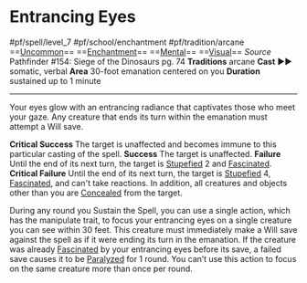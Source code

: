# Entrancing Eyes
#pf/spell/level_7 #pf/school/enchantment #pf/tradition/arcane
==[Uncommon](../../../Traits/Uncommon.md)== ==[Enchantment](../../../Traits/Enchantment.md)== ==[Mental](../../../Traits/Mental.md)== ==[Visual](../../../Traits/Visual.md)==
*Source* Pathfinder #154: Siege of the Dinosaurs pg. 74
**Traditions** arcane
**Cast** ►► somatic, verbal
**Area** 30-foot emanation centered on you
**Duration** sustained up to 1 minute

---
Your eyes glow with an entrancing radiance that captivates those who meet your gaze. Any creature that ends its turn within the emanation must attempt a Will save.

**Critical Success** The target is unaffected and becomes immune to this particular casting of the spell.
**Success** The target is unaffected.
**Failure** Until the end of its next turn, the target is [Stupefied](../../../Conditions/Stupefied.md) 2 and [Fascinated](../../../Conditions/Fascinated.md).
**Critical Failure** Until the end of its next turn, the target is [Stupefied](../../../Conditions/Stupefied.md) 4, [Fascinated](../../../Conditions/Fascinated.md), and can't take reactions. In addition, all creatures and objects other than you are [Concealed](../../../Conditions/Concealed.md) from the target.

During any round you Sustain the Spell, you can use a single action, which has the manipulate trait, to focus your entrancing eyes on a single creature you can see within 30 feet. This creature must immediately make a Will save against the spell as if it were ending its turn in the emanation. If the creature was already [Fascinated](../../../Conditions/Fascinated.md) by your entrancing eyes before its save, a failed save causes it to be [Paralyzed](../../../Conditions/Paralyzed.md) for 1 round. You can’t use this action to focus on the same creature more than once per round.
